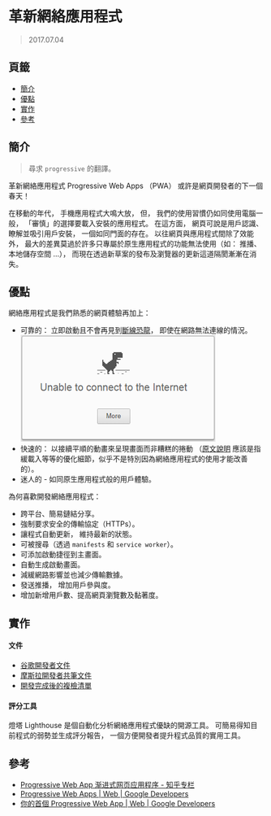 革新網絡應用程式
=======


> 2017.07.04



## 頁籤


* [簡介](#簡介)
* [優點](#優點)
* [實作](#實作)
* [參考](#參考)



## 簡介


> 尋求 `progressive` 的翻譯。


革新網絡應用程式 Progressive Web Apps （PWA） 或許是網頁開發者的下一個春天！

在移動的年代， 手機應用程式大鳴大放，
但， 我們的使用習慣仍如同使用電腦一般， 「審慎」的選擇要載入安裝的應用程式。
在這方面， 網頁可說是用戶認識、瞭解並吸引用戶安裝， 一個如同門面的存在。
以往網頁與應用程式間除了效能外，
最大的差異莫過於許多只專屬於原生應用程式的功能無法使用（如： 推播、本地儲存空間 ...），
而現在透過新草案的發布及瀏覽器的更新這道隔閡漸漸在消失。



## 優點


網絡應用程式是我們熟悉的網頁體驗再加上：

  * 可靠的： 立即啟動且不會再見到[斷線恐龍](/appendix/bilingual.md#斷線恐龍)， 即使在網路無法連線的情況。
     ![斷線恐龍](/mmrepo/chrome_downasaur.png)
  * 快速的： 以接續平順的動畫來呈現畫面而非糟糕的捲動
    （[原文說明](https://developers.google.com/web/progressive-web-apps/#fast)
     應該是指緩載入等等的優化細節，似乎不是特別因為網絡應用程式的使用才能改善的）。
  * 迷人的 - 如同原生應用程式般的用戶體驗。


為何喜歡開發網絡應用程式：

  * 跨平台、簡易鏈結分享。
  * 強制要求安全的傳輸協定（HTTPs）。
  * 讓程式自動更新， 維持最新的狀態。
  * 可被搜尋（透過 `manifests` 和 `service worker`）。
  * 可添加啟動捷徑到主畫面。
  * 自動生成啟動畫面。
  * 減緩網路影響並也減少傳輸數據。
  * 發送推播， 增加用戶參與度。
  * 增加新增用戶數、提高網頁瀏覽數及黏著度。



## 實作


#### 文件


* [谷歌開發者文件](https://developers.google.com/web/)
* [摩斯拉開發者共筆文件](https://developer.mozilla.org/zh-TW/Apps/Progressive)
* [開發完成後的複檢清單](https://developers.google.com/web/progressive-web-apps/checklist)



#### 評分工具


燈塔 Lighthouse 是個自動化分析網絡應用程式優缺的開源工具。
可簡易得知目前程式的弱勢並生成評分報告， 一個方便開發者提升程式品質的實用工具。



## 參考

* [Progressive Web App 渐进式网页应用程序 - 知乎专栏](https://zhuanlan.zhihu.com/p/24436020)
* [Progressive Web Apps | Web | Google Developers](https://developers.google.com/web/progressive-web-apps/)
* [你的首個 Progressive Web App | Web | Google Developers](https://developers.google.com/web/fundamentals/getting-started/codelabs/your-first-pwapp/)

